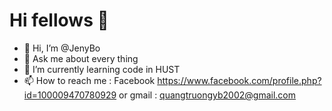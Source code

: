 # Hi fellows 👋
- 👋 Hi, I’m @JenyBo
- 💬 Ask me about every thing
- 🌱 I’m currently learning code in HUST
- 📫 How to reach me : Facebook https://www.facebook.com/profile.php?id=100009470780929 or gmail : quangtruongyb2002@gmail.com

<!---
JenyBo/JenyBo is a ✨ special ✨ repository because its `README.md` (this file) appears on your GitHub profile.
You can click the Preview link to take a look at your changes.
--->
